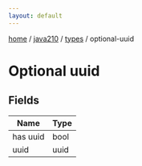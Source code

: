 ```yaml
---
layout: default
---
```


[home](/)  /  [java210](/protocol/java210)  /  [types](/protocol/java210/types)  /  optional-uuid

# Optional uuid

## Fields

Name | Type
---|---
has uuid | bool
uuid | uuid
